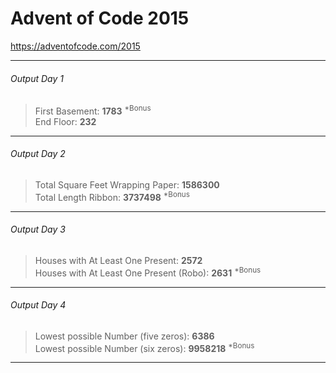 # Advent of Code 2015
<https://adventofcode.com/2015>
***
###### Output Day 1
>First Basement: **1783** <sup>*Bonus</sup><br>
>End Floor: **232**
***
###### Output Day 2
>Total Square Feet Wrapping Paper: **1586300**<br>
>Total Length Ribbon: **3737498** <sup>*Bonus</sup>
***
###### Output Day 3
>Houses with At Least One Present: **2572**<br>
>Houses with At Least One Present (Robo): **2631** <sup>*Bonus</sup>
***
###### Output Day 4
>Lowest possible Number (five zeros): **6386**<br>
>Lowest possible Number (six zeros): **9958218** <sup>*Bonus</sup>
***
